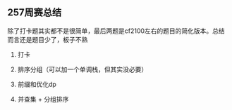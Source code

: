 ## 257周赛总结

除了打卡题其实都不是很简单，最后两题是cf2100左右的题目的简化版本。总结而言还是题目少了，板子不熟

1. 打卡

2. 排序分组（可以加一个单调栈，但其实没必要）

3. 前缀和优化dp

4. 并查集 + 分组排序